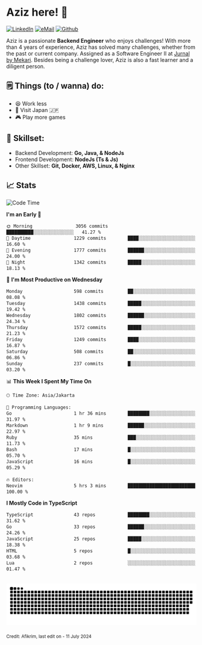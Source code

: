 # Aziz here! 👋

[![LinkedIn](https://img.shields.io/static/v1?message=afikrim&logo=linkedin&label=&color=0077B5&logoColor=white&labelColor=&style=for-the-badge)](https://www.linkedin.com/in/afikrim)
[![eMail](https://img.shields.io/static/v1?message=afikrim10@gmail.com&logo=gmail&label=&color=D14836&logoColor=white&labelColor=&style=for-the-badge)](mailto:afikrim10@gmail.com)
[![Github](https://komarev.com/ghpvc/?username=afikrim&label=Visitors&style=for-the-badge)](https://www.github.com/afikrim)

<!--Introduction-->
Aziz is a passionate **Backend Engineer** who enjoys challenges! With more than 4 years of experience, Aziz has solved many challenges, whether from the past or current company. Assigned as a Software Engineer II at [Jurnal by Mekari](https://jurnal.id). Besides being a challenge lover, Aziz is also a fast learner and a diligent person.

<!--Things TODO-->
## 🗒️ Things (to / wanna) do:

- 😆 Work less
- 🚀 Visit Japan 🇯🇵
- 🎮 Play more games

<!--Skillset-->
## 🏅 Skillset:

- Backend Development: **Go, Java, & NodeJs**
- Frontend Development: **NodeJs (Ts & Js)**
- Other Skillset: **Git, Docker, AWS, Linux, & Nginx**

## 📈 Stats  

<!--START_SECTION:waka-->
![Code Time](http://img.shields.io/badge/Code%20Time-2%2C040%20hrs%2052%20mins-blue)

**I'm an Early 🐤** 

```text
🌞 Morning                3056 commits        ██████████░░░░░░░░░░░░░░░   41.27 % 
🌆 Daytime                1229 commits        ████░░░░░░░░░░░░░░░░░░░░░   16.60 % 
🌃 Evening                1777 commits        ██████░░░░░░░░░░░░░░░░░░░   24.00 % 
🌙 Night                  1342 commits        █████░░░░░░░░░░░░░░░░░░░░   18.13 % 
```
📅 **I'm Most Productive on Wednesday** 

```text
Monday                   598 commits         ██░░░░░░░░░░░░░░░░░░░░░░░   08.08 % 
Tuesday                  1438 commits        █████░░░░░░░░░░░░░░░░░░░░   19.42 % 
Wednesday                1802 commits        ██████░░░░░░░░░░░░░░░░░░░   24.34 % 
Thursday                 1572 commits        █████░░░░░░░░░░░░░░░░░░░░   21.23 % 
Friday                   1249 commits        ████░░░░░░░░░░░░░░░░░░░░░   16.87 % 
Saturday                 508 commits         ██░░░░░░░░░░░░░░░░░░░░░░░   06.86 % 
Sunday                   237 commits         █░░░░░░░░░░░░░░░░░░░░░░░░   03.20 % 
```


📊 **This Week I Spent My Time On** 

```text
🕑︎ Time Zone: Asia/Jakarta

💬 Programming Languages: 
Go                       1 hr 36 mins        ████████░░░░░░░░░░░░░░░░░   31.97 % 
Markdown                 1 hr 9 mins         ██████░░░░░░░░░░░░░░░░░░░   22.97 % 
Ruby                     35 mins             ███░░░░░░░░░░░░░░░░░░░░░░   11.73 % 
Bash                     17 mins             █░░░░░░░░░░░░░░░░░░░░░░░░   05.70 % 
JavaScript               16 mins             █░░░░░░░░░░░░░░░░░░░░░░░░   05.29 % 

🔥 Editors: 
Neovim                   5 hrs 3 mins        █████████████████████████   100.00 % 
```

**I Mostly Code in TypeScript** 

```text
TypeScript               43 repos            ████████░░░░░░░░░░░░░░░░░   31.62 % 
Go                       33 repos            ██████░░░░░░░░░░░░░░░░░░░   24.26 % 
JavaScript               25 repos            █████░░░░░░░░░░░░░░░░░░░░   18.38 % 
HTML                     5 repos             █░░░░░░░░░░░░░░░░░░░░░░░░   03.68 % 
Lua                      2 repos             ░░░░░░░░░░░░░░░░░░░░░░░░░   01.47 % 
```




<!--END_SECTION:waka-->


<br clear="both">

<div align="center">
  <img src="https://raw.githubusercontent.com/afikrim/afikrim/output/snake.svg" alt="Snake animation" />
</div>


<sub>Credit: Afikrim, last edit on - 11 July 2024</sub>
